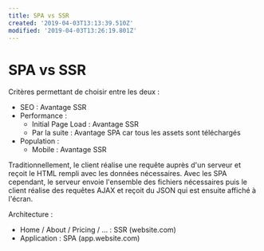```yaml
---
title: SPA vs SSR
created: '2019-04-03T13:13:39.510Z'
modified: '2019-04-03T13:26:19.801Z'
---
```


# SPA vs SSR
Critères permettant de choisir entre les deux :
- SEO : Avantage SSR
- Performance : 
  - Initial Page Load : Avantage SSR
  - Par la suite : Avantage SPA car tous les assets sont téléchargés
- Population : 
  - Mobile : Avantage SSR

Traditionnellement, le client réalise une requête auprès d'un serveur et reçoit le HTML rempli avec les données nécessaires.
Avec les SPA cependant, le serveur envoie l'ensemble des fichiers nécessaires puis le client réalise des requêtes AJAX et reçoit du JSON qui est ensuite affiché à l'écran.

Architecture : 
- Home / About / Pricing / ... : SSR (website.com)
- Application : SPA (app.website.com)
